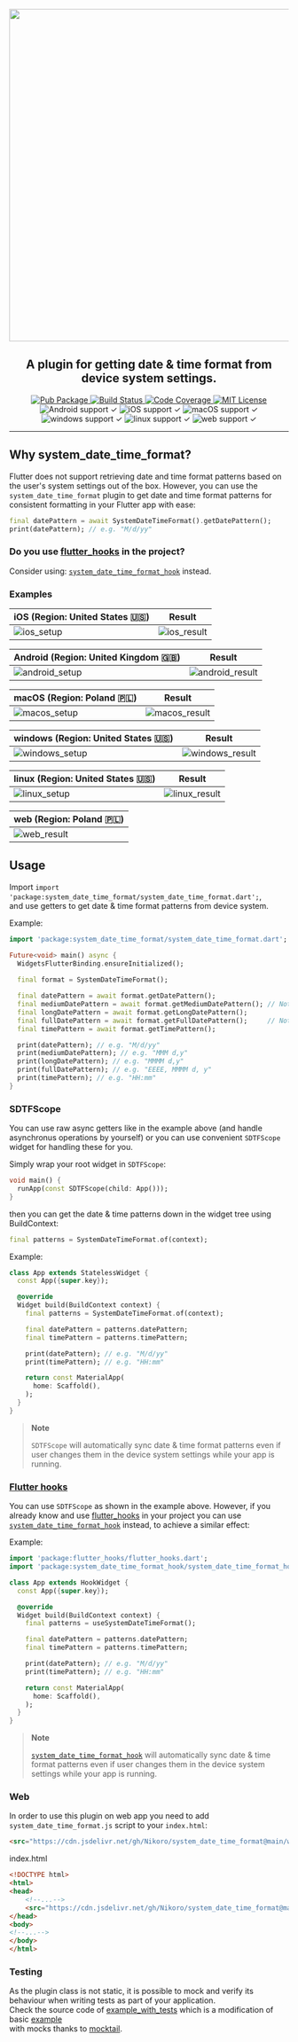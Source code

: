 <p align="center">
  <a href="https://pub.dev/packages/system_date_time_format"><img src="https://raw.githubusercontent.com/nikoro/system_date_time_format/main/logo/logo.png" width="600"/></a>
</p>
<h2 align="center">
  A plugin for getting date & time format from device system settings.
</h2>

<p align="center">
  <a href="https://pub.dev/packages/system_date_time_format">
    <img alt="Pub Package" src="https://tinyurl.com/2na5mvwt">
  </a>
  <a href="https://github.com/Nikoro/system_date_time_format/actions">
    <img alt="Build Status" src="https://github.com/Nikoro/system_date_time_format/actions/workflows/build.yaml/badge.svg">
  </a>
  <a href="https://codecov.io/gh/Nikoro/system_date_time_format">
    <img alt="Code Coverage" src="https://codecov.io/gh/Nikoro/system_date_time_format/branch/main/graph/badge.svg">
  </a>
  <a href="https://opensource.org/licenses/MIT">
    <img alt="MIT License" src="https://tinyurl.com/3uf9tzpy">
  </a>
    <img alt="Android support ✓" src="https://img.shields.io/badge/%E2%9C%93-grey?logo=android">
    <img alt="iOS support ✓" src="https://img.shields.io/badge/%E2%9C%93-grey?logo=ios">
    <img alt="macOS support ✓" src="https://tinyurl.com/kka6pu4c">
    <img alt="windows support ✓" src="https://img.shields.io/badge/%E2%9C%93-grey?logo=windows">
    <img alt="linux support ✓" src="https://img.shields.io/badge/%E2%9C%93-grey?logo=linux">
    <img alt="web support ✓" src="https://img.shields.io/badge/web%20%E2%9C%93-grey">
</p>

---
## Why system_date_time_format?

Flutter does not support retrieving date and time format patterns based on the user's system
settings out of the box. However, you can use the `system_date_time_format` plugin to get 
date and time format patterns for consistent formatting in your Flutter app with ease:

```dart
final datePattern = await SystemDateTimeFormat().getDatePattern();
print(datePattern); // e.g. "M/d/yy"
```

### Do you use [flutter_hooks](https://pub.dev/packages/flutter_hooks) in the project?

Consider using: [`system_date_time_format_hook`](https://pub.dev/packages/system_date_time_format_hook) instead.

### Examples
| iOS (Region: United States 🇺🇸)                                                                                 | Result                                                                                                        |
| -------------------------------------------------------------------------------------------------------------- | ------------------------------------------------------------------------------------------------------------- |
| ![ios_setup](https://raw.githubusercontent.com/nikoro/system_date_time_format/main/screenshots/ios_setup.jpg)            | ![ios_result](https://raw.githubusercontent.com/nikoro/system_date_time_format/main/screenshots/ios_result.jpg)         |

| Android (Region: United Kingdom 🇬🇧)                                                                            | Result                                                                                                        |
| -------------------------------------------------------------------------------------------------------------- | ------------------------------------------------------------------------------------------------------------- |
| ![android_setup](https://raw.githubusercontent.com/nikoro/system_date_time_format/main/screenshots/android_setup.jpg)    | ![android_result](https://raw.githubusercontent.com/nikoro/system_date_time_format/main/screenshots/android_result.jpg) |

| macOS (Region: Poland 🇵🇱)                                                                                      | Result                                                                                                        |
| -------------------------------------------------------------------------------------------------------------- | ------------------------------------------------------------------------------------------------------------- |
| ![macos_setup](https://raw.githubusercontent.com/nikoro/system_date_time_format/main/screenshots/macos_setup.png)        | ![macos_result](https://raw.githubusercontent.com/nikoro/system_date_time_format/main/screenshots/macos_result.png)     |

| windows (Region: United States 🇺🇸)                                                                             | Result                                                                                                        |
| -------------------------------------------------------------------------------------------------------------- | ------------------------------------------------------------------------------------------------------------- |
| ![windows_setup](https://raw.githubusercontent.com/nikoro/system_date_time_format/main/screenshots/windows_setup.jpg)    | ![windows_result](https://raw.githubusercontent.com/nikoro/system_date_time_format/main/screenshots/windows_result.jpg) |

| linux (Region: United States 🇺🇸)                                                                      | Result                                                                                                    |
|---------------------------------------------------------------------------------------------------------|-----------------------------------------------------------------------------------------------------------|
| ![linux_setup](https://raw.githubusercontent.com/nikoro/system_date_time_format/main/screenshots/linux_setup.png) | ![linux_result](https://raw.githubusercontent.com/nikoro/system_date_time_format/main/screenshots/linux_result.png) |

| web (Region: Poland 🇵🇱)                                                                                                                                                                                                         |
|-----------------------------------------------------------------------------------------------------------------------------------------------------------------------------------------------------------------------------------|
| ![web_result](https://raw.githubusercontent.com/nikoro/system_date_time_format/main/screenshots/web_result.png)

## Usage

Import `import 'package:system_date_time_format/system_date_time_format.dart';`,   
and use getters to get date & time format patterns from device system.

Example:

```dart
import 'package:system_date_time_format/system_date_time_format.dart';

Future<void> main() async {
  WidgetsFlutterBinding.ensureInitialized();
  
  final format = SystemDateTimeFormat();

  final datePattern = await format.getDatePattern();
  final mediumDatePattern = await format.getMediumDatePattern(); // Not on Windows & Linux
  final longDatePattern = await format.getLongDatePattern();
  final fullDatePattern = await format.getFullDatePattern();     // Not on Windows & Linux
  final timePattern = await format.getTimePattern();

  print(datePattern); // e.g. "M/d/yy"
  print(mediumDatePattern); // e.g. "MMM d,y"
  print(longDatePattern); // e.g. "MMMM d,y"
  print(fullDatePattern); // e.g. "EEEE, MMMM d, y"
  print(timePattern); // e.g. "HH:mm"
}
```

### SDTFScope
You can use raw async getters like in the example above (and handle asynchronus operations by yourself) or 
you can use convenient `SDTFScope` widget for handling these for you.

Simply wrap your root widget in `SDTFScope`:
```dart
void main() {
  runApp(const SDTFScope(child: App()));
}
```
then you can get the date & time patterns down in the widget tree using BuildContext:
```dart
final patterns = SystemDateTimeFormat.of(context);
```
Example:
```dart
class App extends StatelessWidget {
  const App({super.key});

  @override
  Widget build(BuildContext context) {
    final patterns = SystemDateTimeFormat.of(context);

    final datePattern = patterns.datePattern;
    final timePattern = patterns.timePattern;

    print(datePattern); // e.g. "M/d/yy"
    print(timePattern); // e.g. "HH:mm"

    return const MaterialApp(
      home: Scaffold(),
    );
  }
}
```
> **Note**
>
> `SDTFScope` will automatically sync date & time format patterns even if user changes them 
> in the device system settings while your app is running.

### [Flutter hooks](https://pub.dev/packages/flutter_hooks)
You can use `SDTFScope` as shown in the example above. However, if you already know and use [flutter_hooks](https://pub.dev/packages/flutter_hooks)
in your project you can use [`system_date_time_format_hook`](https://pub.dev/packages/system_date_time_format_hook) instead, to achieve a similar effect:

Example:
```dart
import 'package:flutter_hooks/flutter_hooks.dart';
import 'package:system_date_time_format_hook/system_date_time_format_hook.dart';

class App extends HookWidget {
  const App({super.key});

  @override
  Widget build(BuildContext context) {
    final patterns = useSystemDateTimeFormat();

    final datePattern = patterns.datePattern;
    final timePattern = patterns.timePattern;

    print(datePattern); // e.g. "M/d/yy"
    print(timePattern); // e.g. "HH:mm"

    return const MaterialApp(
      home: Scaffold(),
    );
  }
}
```
> **Note**
>
> [`system_date_time_format_hook`](https://pub.dev/packages/system_date_time_format_hook) will automatically sync date & time format patterns even if user changes them
> in the device system settings while your app is running.

### Web

In order to use this plugin on web app you need to add `system_date_time_format.js` script to your `index.html`:
```html
<src="https://cdn.jsdelivr.net/gh/Nikoro/system_date_time_format@main/web/system_date_time_format.min.js"></script>
```
index.html

```html
<!DOCTYPE html>
<html>
<head>
    <!--...-->
    <src="https://cdn.jsdelivr.net/gh/Nikoro/system_date_time_format@main/web/system_date_time_format.min.js"></script>
</head>
<body>
<!--...-->
</body>
</html>
```

### Testing

As the plugin class is not static, it is possible to mock and verify its behaviour when writing
tests as part of your application.  
Check the source code
of [example_with_tests](https://github.com/Nikoro/system_date_time_format/tree/main/example_with_tests)
which is a modification of
basic [example](https://github.com/Nikoro/system_date_time_format/tree/main/example)  
with mocks thanks to [mocktail](https://pub.dev/packages/mocktail).